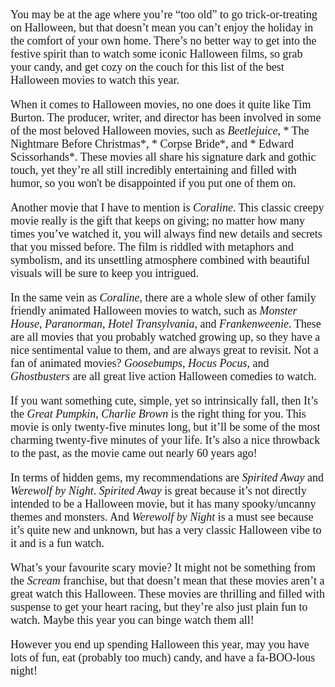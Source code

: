 ﻿<div style="display: inline; font-family: Georgia, serif; font-size: 18px;">You may be at the age where you’re “too old” to go trick-or-treating on Halloween, but that doesn’t mean you can’t enjoy the holiday in the comfort of your own home. There’s no better way to get into the festive spirit than to watch some iconic Halloween films, so grab your candy, and get cozy on the couch for this list of the best Halloween movies to watch this year.  
  
  
When it comes to Halloween movies, no one does it quite like Tim Burton. The producer, writer, and director has been involved in some of the most beloved Halloween movies, such as *Beetlejuice*, * The Nightmare Before Christmas*, * Corpse Bride*, and * Edward Scissorhands*. These movies all share his signature dark and gothic touch, yet they’re all still incredibly entertaining and filled with humor, so you won't be disappointed if you put one of them on.  
  

Another movie that I have to mention is *Coraline*. This classic creepy movie really is the gift that keeps on giving; no matter how many times you’ve watched it, you will always find new details and secrets that you missed before. The film is riddled with metaphors and symbolism, and its unsettling atmosphere combined with beautiful visuals will be sure to keep you intrigued.  

   
In the same vein as *Coraline*, there are a whole slew of other family friendly animated Halloween movies to watch, such as *Monster House*, *Paranorman*, *Hotel Transylvania*, and *Frankenweenie*. These are all movies that you probably watched growing up, so they have a nice sentimental value to them, and are always great to revisit. Not a fan of animated movies? *Goosebumps*, *Hocus Pocus*, and *Ghostbusters* are all great live action Halloween comedies to watch.  
  
  
If you want something cute, simple, yet so intrinsically fall, then It’s the *Great Pumpkin*, *Charlie Brown* is the right thing for you. This movie is only twenty-five minutes long, but it’ll be some of the most charming twenty-five minutes of your life. It’s also a nice throwback to the past, as the movie came out nearly 60 years ago!  
  
  
In terms of hidden gems, my recommendations are *Spirited Away* and *Werewolf by Night*. *Spirited Away* is great because it’s not directly intended to be a Halloween movie, but it has many spooky/uncanny themes and monsters. And *Werewolf by Night* is a must see because it’s quite new and unknown, but has a very classic Halloween vibe to it and is a fun watch.  
  
  
What’s your favourite scary movie? It might not be something from the *Scream* franchise, but that doesn’t mean that these movies aren’t a great watch this Halloween. These movies are thrilling and filled with suspense to get your heart racing, but they’re also just plain fun to watch. Maybe this year you can binge watch them all!  
  
  
However you end up spending Halloween this year, may you have lots of fun, eat (probably too much) candy, and have a fa-BOO-lous night!

</div>
